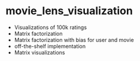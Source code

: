 # movie_lens_visualization
- Visualizations of 100k ratings
- Matrix factorization
- Matrix factorization with bias for user and movie
- off-the-shelf implementation
- Matrix visualizations
